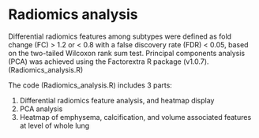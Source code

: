 # Radiomics analysis
Differential radiomics features among subtypes were defined as fold change (FC) > 1.2 or < 0.8 with a false discovery rate (FDR) < 0.05, based on the two-tailed Wilcoxon rank sum test. Principal components analysis (PCA) was achieved using the Factorextra R package (v1.0.7). (Radiomics_analysis.R)

The code (Radiomics_analysis.R) includes 3 parts:
1. Differential radiomics feature analysis, and heatmap display
2. PCA analysis
3. Heatmap of emphysema, calcification, and volume associated features at level of whole lung
